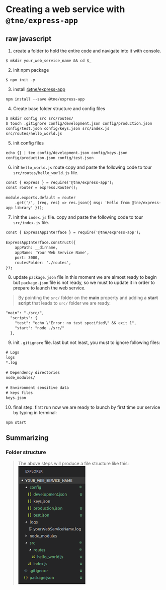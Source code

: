 # Creating a web service with `@tne/express-app`

## raw javascript
1. create a folder to hold the entire code and navigate into it with console.
```
$ mkdir your_web_service_name && cd $_
```

2. init npm package
```
$ npm init -y
```

3. install [@tne/express-app](https://github.com/virgenherrera/tne-express-app#readme)
```
npm install --save @tne/express-app
```

4. Create base folder structure and config files
```
$ mkdir config src src/routes/
$ touch .gitignore config/development.json config/production.json config/test.json config/keys.json src/index.js src/routes/hello_world.js
```

5. init config files
```
echo {} | tee config/development.json config/keys.json config/production.json config/test.json
```

6. init `hello_world.js` route
copy and paste the following code to tour `src/routes/hello_world.js` file.
```
const { express } = require('@tne/express-app');
const router = express.Router();

module.exports.default = router
    .get('/', (req, res) => res.json({ msg: 'Hello from @tne/express-app library' }));

```

7. init the `index.js` file.
copy and paste the following code to tour `src/index.js` file.
```
const { ExpressAppInterface } = require('@tne/express-app');

ExpressAppInterface.construct({
    appPath: __dirname,
    appName: 'Your Web Service Name',
    port: 3000,
    routesFolder: './routes',
});
```

8. update `package.json` file
in this moment we are almost ready to begin but `package.json` file is not ready, so we must to update it in order to prepare to launch the web service.
> By pointing the `src/` folder on the __main__ property and adding a **start script** that leads to `src/` folder we are ready.
```
"main": "./src/",
  "scripts": {
    "test": "echo \"Error: no test specified\" && exit 1",
    "start": "node ./src/"
  },
```

9. init `.gitignore` file.
last but not least, you must to ignore following files:
```
# Logs
logs
*.log

# Dependency directories
node_modules/

# Environment sensitive data
# keys files
keys.json
```

10. final step: first run
now we are ready to launch by first time our service by typing in terminal:
```
npm start
```

## Summarizing
### Folder structure
> The above steps will produce a file structure like this:
![Initial Scaffolding](./img/initial_scaffolding.png "Logo Title Text 1")









